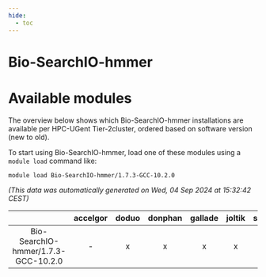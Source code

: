 ```yaml
---
hide:
  - toc
---
```


Bio-SearchIO-hmmer
==================

# Available modules


The overview below shows which Bio-SearchIO-hmmer installations are available per HPC-UGent Tier-2cluster, ordered based on software version (new to old).

To start using Bio-SearchIO-hmmer, load one of these modules using a `module load` command like:

```shell
module load Bio-SearchIO-hmmer/1.7.3-GCC-10.2.0
```

*(This data was automatically generated on Wed, 04 Sep 2024 at 15:32:42 CEST)*  

| |accelgor|doduo|donphan|gallade|joltik|shinx|skitty|
| :---: | :---: | :---: | :---: | :---: | :---: | :---: | :---: |
|Bio-SearchIO-hmmer/1.7.3-GCC-10.2.0|-|x|x|x|x|-|x|
